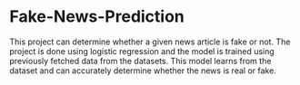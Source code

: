 # Fake-News-Prediction
This project can determine whether a given news article is fake or not. The project is done
using logistic regression and the model is trained using previously fetched data from the 
datasets. This model learns from the dataset and can accurately determine whether the news 
is real or fake.
